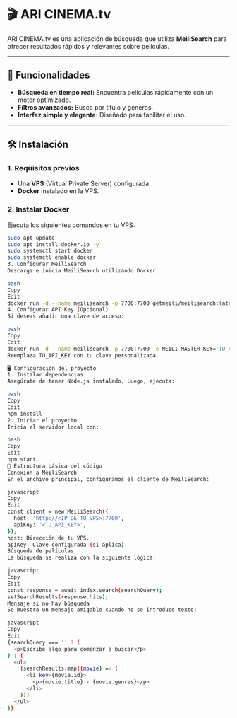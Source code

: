 # 🎬 ARI CINEMA.tv  

ARI CINEMA.tv es una aplicación de búsqueda que utiliza **MeiliSearch** para ofrecer resultados rápidos y relevantes sobre películas.  

---

## 🚀 Funcionalidades  

- **Búsqueda en tiempo real:** Encuentra películas rápidamente con un motor optimizado.  
- **Filtros avanzados:** Busca por título y géneros.  
- **Interfaz simple y elegante:** Diseñado para facilitar el uso.  

---

## 🛠️ Instalación  

### 1. Requisitos previos  
- Una **VPS** (Virtual Private Server) configurada.  
- **Docker** instalado en la VPS.  

### 2. Instalar Docker  
Ejecuta los siguientes comandos en tu VPS:  
```bash
sudo apt update  
sudo apt install docker.io -y  
sudo systemctl start docker  
sudo systemctl enable docker  
3. Configurar MeiliSearch
Descarga e inicia MeiliSearch utilizando Docker:

bash
Copy
Edit
docker run -d --name meilisearch -p 7700:7700 getmeili/meilisearch:latest  
4. Configurar API Key (Opcional)
Si deseas añadir una clave de acceso:

bash
Copy
Edit
docker run -d --name meilisearch -p 7700:7700 -e MEILI_MASTER_KEY='TU_API_KEY' getmeili/meilisearch:latest  
Reemplaza TU_API_KEY con tu clave personalizada.

🖥️ Configuración del proyecto
1. Instalar dependencias
Asegúrate de tener Node.js instalado. Luego, ejecuta:

bash
Copy
Edit
npm install  
2. Iniciar el proyecto
Inicia el servidor local con:

bash
Copy
Edit
npm start  
🧩 Estructura básica del código
Conexión a MeiliSearch
En el archivo principal, configuramos el cliente de MeiliSearch:

javascript
Copy
Edit
const client = new MeiliSearch({  
  host: 'http://<IP_DE_TU_VPS>:7700',  
  apiKey: '<TU_API_KEY>',  
});  
host: Dirección de tu VPS.
apiKey: Clave configurada (si aplica).
Búsqueda de películas
La búsqueda se realiza con la siguiente lógica:

javascript
Copy
Edit
const response = await index.search(searchQuery);  
setSearchResults(response.hits);  
Mensaje si no hay búsqueda
Se muestra un mensaje amigable cuando no se introduce texto:

javascript
Copy
Edit
{searchQuery === '' ? (  
  <p>Escribe algo para comenzar a buscar</p>  
) : (  
  <ul>  
    {searchResults.map((movie) => (  
      <li key={movie.id}>  
        <p>{movie.title} - {movie.genres}</p>  
      </li>  
    ))}  
  </ul>  
)}  

